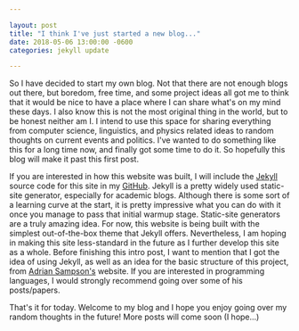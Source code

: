 ```yaml
---

layout: post
title: "I think I've just started a new blog..."
date: 2018-05-06 13:00:00 -0600
categories: jekyll update

---
```


So I have decided to start my own blog. Not that there are not enough blogs out there, but boredom, free time, and some project ideas all got me to think that it would be nice to have a place where I can share what's on my mind these days. I also know this is not the most original thing in the world, but to be honest neither am I. I intend to use this space for sharing everything from computer science, linguistics, and physics related ideas to random thoughts on current events and politics. I've wanted to do something like this for a long time now, and finally got some time to do it. So hopefully this blog will make it past this first post.

If you are interested in how this website was built, I will include the [Jekyll](https://jekyllrb.com/) source code for this site in my [GitHub](https::/www.github.com/mateoespinosa). Jekyll is a pretty widely used static-site generator, especially for academic blogs. Although there is some sort of a learning curve at the start, it is pretty impressive what you can do with it once you manage to pass that initial warmup stage. Static-site generators are a truly amazing idea. For now, this website is being built with the simplest out-of-the-box theme that Jekyll offers. Nevertheless, I am hoping in making this site less-standard in the future as I further develop this site as a whole. Before finishing this intro post, I want to mention that I got the idea of using Jekyll, as well as an idea for the basic structure of this project, from [Adrian Sampson's](http://www.cs.cornell.edu/~asampson/) website. If you are interested in programming languages, I would strongly recommend going over some of his posts/papers. 

That's it for today. Welcome to my blog and I hope you enjoy going over my random thoughts in the future! More posts will come soon (I hope...)